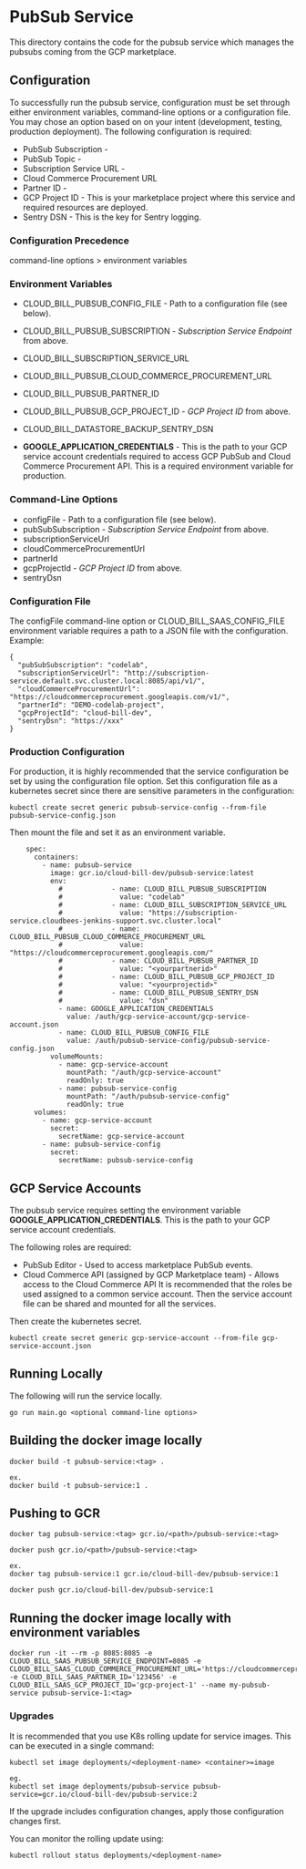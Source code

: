 # PubSub Service
This directory contains the code for the pubsub service which manages the 
pubsubs coming from the GCP marketplace.

## Configuration
To successfully run the pubsub service, configuration must be set through either environment variables, command-line options or a configuration file. You may chose an option based on on your intent (development, testing, production deployment). The following configuration is required:

* PubSub Subscription -
* PubSub Topic -
* Subscription Service URL -
* Cloud Commerce Procurement URL
* Partner ID -
* GCP Project ID - This is your marketplace project where this service and required resources are deployed.
* Sentry DSN - This is the key for Sentry logging.

### Configuration Precedence
command-line options > environment variables

### Environment Variables
* CLOUD_BILL_PUBSUB_CONFIG_FILE - Path to a configuration file (see below).
* CLOUD_BILL_PUBSUB_SUBSCRIPTION - _Subscription Service Endpoint_ from above.
* CLOUD_BILL_SUBSCRIPTION_SERVICE_URL
* CLOUD_BILL_PUBSUB_CLOUD_COMMERCE_PROCUREMENT_URL
* CLOUD_BILL_PUBSUB_PARTNER_ID
* CLOUD_BILL_PUBSUB_GCP_PROJECT_ID - _GCP Project ID_ from above.
* CLOUD_BILL_DATASTORE_BACKUP_SENTRY_DSN

* **GOOGLE_APPLICATION_CREDENTIALS** - This is the path to your GCP service account credentials required to access GCP PubSub and Cloud Commerce Procurement API. This is a required environment variable for production.

### Command-Line Options
* configFile - Path to a configuration file (see below).
* pubSubSubscription - _Subscription Service Endpoint_ from above.
* subscriptionServiceUrl
* cloudCommerceProcurementUrl
* partnerId
* gcpProjectId - _GCP Project ID_ from above.
* sentryDsn

### Configuration File
The configFile command-line option or CLOUD_BILL_SAAS_CONFIG_FILE environment variable requires a path to a JSON file with the configuration. Example:
```
{
  "pubSubSubscription": "codelab",
  "subscriptionServiceUrl": "http://subscription-service.default.svc.cluster.local:8085/api/v1/",
  "cloudCommerceProcurementUrl": "https://cloudcommerceprocurement.googleapis.com/v1/",
  "partnerId": "DEMO-codelab-project",
  "gcpProjectId": "cloud-bill-dev",
  "sentryDsn": "https://xxx"
}
```

### Production Configuration
For production, it is highly recommended that the service configuration be set by using the configuration file option. Set this configuration file as a kubernetes secret since there are sensitive parameters in the configuration:

```
kubectl create secret generic pubsub-service-config --from-file pubsub-service-config.json
```

Then mount the file and set it as an environment variable.

```
    spec:
      containers:
        - name: pubsub-service
          image: gcr.io/cloud-bill-dev/pubsub-service:latest
          env:
            #            - name: CLOUD_BILL_PUBSUB_SUBSCRIPTION
            #              value: "codelab"
            #            - name: CLOUD_BILL_SUBSCRIPTION_SERVICE_URL
            #              value: "https://subscription-service.cloudbees-jenkins-support.svc.cluster.local"
            #            - name: CLOUD_BILL_PUBSUB_CLOUD_COMMERCE_PROCUREMENT_URL
            #              value: "https://cloudcommerceprocurement.googleapis.com/"
            #            - name: CLOUD_BILL_PUBSUB_PARTNER_ID
            #              value: "<yourpartnerid>"
            #            - name: CLOUD_BILL_PUBSUB_GCP_PROJECT_ID
            #              value: "<yourprojectid>"
            #            - name: CLOUD_BILL_PUBSUB_SENTRY_DSN
            #              value: "dsn"               
            - name: GOOGLE_APPLICATION_CREDENTIALS
              value: /auth/gcp-service-account/gcp-service-account.json
            - name: CLOUD_BILL_PUBSUB_CONFIG_FILE
              value: /auth/pubsub-service-config/pubsub-service-config.json
          volumeMounts:
            - name: gcp-service-account
              mountPath: "/auth/gcp-service-account"
              readOnly: true
            - name: pubsub-service-config
              mountPath: "/auth/pubsub-service-config"
              readOnly: true
      volumes:
        - name: gcp-service-account
          secret:
            secretName: gcp-service-account
        - name: pubsub-service-config
          secret:
            secretName: pubsub-service-config
```

## GCP Service Accounts
The pubsub service requires setting the environment variable **GOOGLE_APPLICATION_CREDENTIALS**. This is the path to your GCP service account credentials.

The following roles are required:
* PubSub Editor - Used to access marketplace PubSub events.
* Cloud Commerce API (assigned by GCP Marketplace team) - Allows access to the Cloud Commerce API
It is recommended that the roles be used assigned to a common service account. Then the service account file can be shared and mounted for all the services.

Then create the kubernetes secret.
```
kubectl create secret generic gcp-service-account --from-file gcp-service-account.json
```

## Running Locally
The following will run the service locally.
```
go run main.go <optional command-line options>
```

## Building the docker image locally
```
docker build -t pubsub-service:<tag> .

ex.
docker build -t pubsub-service:1 .
```

## Pushing to GCR
```
docker tag pubsub-service:<tag> gcr.io/<path>/pubsub-service:<tag>

docker push gcr.io/<path>/pubsub-service:<tag>

ex.
docker tag pubsub-service:1 gcr.io/cloud-bill-dev/pubsub-service:1

docker push gcr.io/cloud-bill-dev/pubsub-service:1

```

## Running the docker image locally with environment variables
```
docker run -it --rm -p 8085:8085 -e CLOUD_BILL_SAAS_PUBSUB_SERVICE_ENDPOINT=8085 -e CLOUD_BILL_SAAS_CLOUD_COMMERCE_PROCUREMENT_URL='https://cloudcommerceprocurement.googleapis.com/' -e CLOUD_BILL_SAAS_PARTNER_ID='123456' -e CLOUD_BILL_SAAS_GCP_PROJECT_ID='gcp-project-1' --name my-pubsub-service pubsub-service-1:<tag>

```

### Upgrades
It is recommended that you use K8s rolling update for service images. This can be executed in a single command:

```
kubectl set image deployments/<deployment-name> <container>=image

eg.
kubectl set image deployments/pubsub-service pubsub-service=gcr.io/cloud-bill-dev/pubsub-service:2
```
If the upgrade includes configuration changes, apply those configuration changes first.

You can monitor the rolling update using:

```
kubectl rollout status deployments/<deployment-name>
```